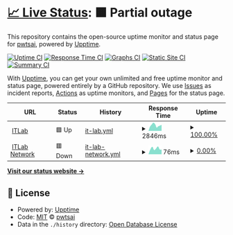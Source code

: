 # [📈 Live Status](https://pwtsai.github.io): <!--live status--> **🟧 Partial outage**

This repository contains the open-source uptime monitor and status page for [pwtsai](https://pwtsai.github.io/), powered by [Upptime](https://github.com/upptime/upptime).

[![Uptime CI](https://github.com/pwtsai/upptime/workflows/Uptime%20CI/badge.svg)](https://github.com/pwtsai/upptime/actions?query=workflow%3A%22Uptime+CI%22)
[![Response Time CI](https://github.com/pwtsai/upptime/workflows/Response%20Time%20CI/badge.svg)](https://github.com/pwtsai/upptime/actions?query=workflow%3A%22Response+Time+CI%22)
[![Graphs CI](https://github.com/pwtsai/upptime/workflows/Graphs%20CI/badge.svg)](https://github.com/pwtsai/upptime/actions?query=workflow%3A%22Graphs+CI%22)
[![Static Site CI](https://github.com/pwtsai/upptime/workflows/Static%20Site%20CI/badge.svg)](https://github.com/pwtsai/upptime/actions?query=workflow%3A%22Static+Site+CI%22)
[![Summary CI](https://github.com/pwtsai/upptime/workflows/Summary%20CI/badge.svg)](https://github.com/pwtsai/upptime/actions?query=workflow%3A%22Summary+CI%22)

With [Upptime](https://upptime.js.org), you can get your own unlimited and free uptime monitor and status page, powered entirely by a GitHub repository. We use [Issues](https://github.com/pwtsai/upptime/issues) as incident reports, [Actions](https://github.com/pwtsai/upptime/actions) as uptime monitors, and [Pages](https://pwtsai.github.io) for the status page.

<!--start: status pages-->
<!-- This summary is generated by Upptime (https://github.com/upptime/upptime) -->
<!-- Do not edit this manually, your changes will be overwritten -->
<!-- prettier-ignore -->
| URL | Status | History | Response Time | Uptime |
| --- | ------ | ------- | ------------- | ------ |
| <img alt="" src="https://icons.duckduckgo.com/ip3/www.itlab.cc.ico" height="13"> [ITLab](https://www.itlab.cc/) | 🟩 Up | [it-lab.yml](https://github.com/pwtsai/upptime/commits/HEAD/history/it-lab.yml) | <details><summary><img alt="Response time graph" src="./graphs/it-lab/response-time-week.png" height="20"> 2846ms</summary><br><a href="https://pwtsai.github.io/history/it-lab"><img alt="Response time 1888" src="https://img.shields.io/endpoint?url=https%3A%2F%2Fraw.githubusercontent.com%2Fpwtsai%2Fupptime%2FHEAD%2Fapi%2Fit-lab%2Fresponse-time.json"></a><br><a href="https://pwtsai.github.io/history/it-lab"><img alt="24-hour response time 3043" src="https://img.shields.io/endpoint?url=https%3A%2F%2Fraw.githubusercontent.com%2Fpwtsai%2Fupptime%2FHEAD%2Fapi%2Fit-lab%2Fresponse-time-day.json"></a><br><a href="https://pwtsai.github.io/history/it-lab"><img alt="7-day response time 2846" src="https://img.shields.io/endpoint?url=https%3A%2F%2Fraw.githubusercontent.com%2Fpwtsai%2Fupptime%2FHEAD%2Fapi%2Fit-lab%2Fresponse-time-week.json"></a><br><a href="https://pwtsai.github.io/history/it-lab"><img alt="30-day response time 1888" src="https://img.shields.io/endpoint?url=https%3A%2F%2Fraw.githubusercontent.com%2Fpwtsai%2Fupptime%2FHEAD%2Fapi%2Fit-lab%2Fresponse-time-month.json"></a><br><a href="https://pwtsai.github.io/history/it-lab"><img alt="1-year response time 1888" src="https://img.shields.io/endpoint?url=https%3A%2F%2Fraw.githubusercontent.com%2Fpwtsai%2Fupptime%2FHEAD%2Fapi%2Fit-lab%2Fresponse-time-year.json"></a></details> | <details><summary><a href="https://pwtsai.github.io/history/it-lab">100.00%</a></summary><a href="https://pwtsai.github.io/history/it-lab"><img alt="All-time uptime 70.02%" src="https://img.shields.io/endpoint?url=https%3A%2F%2Fraw.githubusercontent.com%2Fpwtsai%2Fupptime%2FHEAD%2Fapi%2Fit-lab%2Fuptime.json"></a><br><a href="https://pwtsai.github.io/history/it-lab"><img alt="24-hour uptime 100.00%" src="https://img.shields.io/endpoint?url=https%3A%2F%2Fraw.githubusercontent.com%2Fpwtsai%2Fupptime%2FHEAD%2Fapi%2Fit-lab%2Fuptime-day.json"></a><br><a href="https://pwtsai.github.io/history/it-lab"><img alt="7-day uptime 100.00%" src="https://img.shields.io/endpoint?url=https%3A%2F%2Fraw.githubusercontent.com%2Fpwtsai%2Fupptime%2FHEAD%2Fapi%2Fit-lab%2Fuptime-week.json"></a><br><a href="https://pwtsai.github.io/history/it-lab"><img alt="30-day uptime 70.02%" src="https://img.shields.io/endpoint?url=https%3A%2F%2Fraw.githubusercontent.com%2Fpwtsai%2Fupptime%2FHEAD%2Fapi%2Fit-lab%2Fuptime-month.json"></a><br><a href="https://pwtsai.github.io/history/it-lab"><img alt="1-year uptime 70.02%" src="https://img.shields.io/endpoint?url=https%3A%2F%2Fraw.githubusercontent.com%2Fpwtsai%2Fupptime%2FHEAD%2Fapi%2Fit-lab%2Fuptime-year.json"></a></details>
| <img alt="" src="https://icons.duckduckgo.com/ip3/connect.itlab.cc.ico" height="13"> [ITLab Network](https://connect.itlab.cc/) | 🟥 Down | [it-lab-network.yml](https://github.com/pwtsai/upptime/commits/HEAD/history/it-lab-network.yml) | <details><summary><img alt="Response time graph" src="./graphs/it-lab-network/response-time-week.png" height="20"> 76ms</summary><br><a href="https://pwtsai.github.io/history/it-lab-network"><img alt="Response time 78" src="https://img.shields.io/endpoint?url=https%3A%2F%2Fraw.githubusercontent.com%2Fpwtsai%2Fupptime%2FHEAD%2Fapi%2Fit-lab-network%2Fresponse-time.json"></a><br><a href="https://pwtsai.github.io/history/it-lab-network"><img alt="24-hour response time 63" src="https://img.shields.io/endpoint?url=https%3A%2F%2Fraw.githubusercontent.com%2Fpwtsai%2Fupptime%2FHEAD%2Fapi%2Fit-lab-network%2Fresponse-time-day.json"></a><br><a href="https://pwtsai.github.io/history/it-lab-network"><img alt="7-day response time 76" src="https://img.shields.io/endpoint?url=https%3A%2F%2Fraw.githubusercontent.com%2Fpwtsai%2Fupptime%2FHEAD%2Fapi%2Fit-lab-network%2Fresponse-time-week.json"></a><br><a href="https://pwtsai.github.io/history/it-lab-network"><img alt="30-day response time 78" src="https://img.shields.io/endpoint?url=https%3A%2F%2Fraw.githubusercontent.com%2Fpwtsai%2Fupptime%2FHEAD%2Fapi%2Fit-lab-network%2Fresponse-time-month.json"></a><br><a href="https://pwtsai.github.io/history/it-lab-network"><img alt="1-year response time 78" src="https://img.shields.io/endpoint?url=https%3A%2F%2Fraw.githubusercontent.com%2Fpwtsai%2Fupptime%2FHEAD%2Fapi%2Fit-lab-network%2Fresponse-time-year.json"></a></details> | <details><summary><a href="https://pwtsai.github.io/history/it-lab-network">0.00%</a></summary><a href="https://pwtsai.github.io/history/it-lab-network"><img alt="All-time uptime 0.00%" src="https://img.shields.io/endpoint?url=https%3A%2F%2Fraw.githubusercontent.com%2Fpwtsai%2Fupptime%2FHEAD%2Fapi%2Fit-lab-network%2Fuptime.json"></a><br><a href="https://pwtsai.github.io/history/it-lab-network"><img alt="24-hour uptime 0.00%" src="https://img.shields.io/endpoint?url=https%3A%2F%2Fraw.githubusercontent.com%2Fpwtsai%2Fupptime%2FHEAD%2Fapi%2Fit-lab-network%2Fuptime-day.json"></a><br><a href="https://pwtsai.github.io/history/it-lab-network"><img alt="7-day uptime 0.00%" src="https://img.shields.io/endpoint?url=https%3A%2F%2Fraw.githubusercontent.com%2Fpwtsai%2Fupptime%2FHEAD%2Fapi%2Fit-lab-network%2Fuptime-week.json"></a><br><a href="https://pwtsai.github.io/history/it-lab-network"><img alt="30-day uptime 0.00%" src="https://img.shields.io/endpoint?url=https%3A%2F%2Fraw.githubusercontent.com%2Fpwtsai%2Fupptime%2FHEAD%2Fapi%2Fit-lab-network%2Fuptime-month.json"></a><br><a href="https://pwtsai.github.io/history/it-lab-network"><img alt="1-year uptime 0.00%" src="https://img.shields.io/endpoint?url=https%3A%2F%2Fraw.githubusercontent.com%2Fpwtsai%2Fupptime%2FHEAD%2Fapi%2Fit-lab-network%2Fuptime-year.json"></a></details>

<!--end: status pages-->

[**Visit our status website →**](https://pwtsai.github.io)

## 📄 License

- Powered by: [Upptime](https://github.com/upptime/upptime)
- Code: [MIT](./LICENSE) © [pwtsai](https://pwtsai.github.io/)
- Data in the `./history` directory: [Open Database License](https://opendatacommons.org/licenses/odbl/1-0/)
